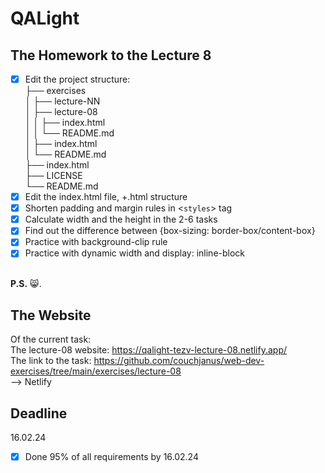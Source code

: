 # QALight
## The Homework to the Lecture 8

- [x] Edit the project structure:<br>
├── exercises<br>
│   ├── lecture-NN<br>
│   ├── lecture-08<br>
│   │   ├── index.html<br>
│   │   └── README.md<br>
│   ├── index.html <br>
│   └── README.md<br>
├── index.html<br>
├── LICENSE<br>
└── README.md<br>
- [x] Edit the index.html file, +.html structure<br>
- [x] Shorten padding and margin rules in <`styles`> tag<br>
- [x] Calculate width and the height in the 2-6 tasks <br>
- [x] Find out the difference between {box-sizing: border-box/content-box} <br>
- [x] Practice with background-clip rule <br>
- [x] Practice with dynamic width and display: inline-block
<br><br>

**P.S.** 😸.

## The Website
Of the current task: <br>
The lecture-08 website: https://qalight-tezv-lecture-08.netlify.app/<br>
The link to the task: https://github.com/couchjanus/web-dev-exercises/tree/main/exercises/lecture-08
<br />
--> Netlify

## Deadline
16.02.24 <br />

- [x] Done 95% of all requirements by 16.02.24